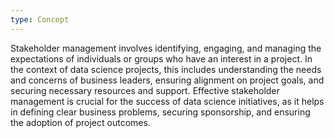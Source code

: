 ```yaml
---
type: Concept
---
```


Stakeholder management involves identifying, engaging, and managing the expectations of individuals or groups who have an interest in a project. In the context of data science projects, this includes understanding the needs and concerns of business leaders, ensuring alignment on project goals, and securing necessary resources and support. Effective stakeholder management is crucial for the success of data science initiatives, as it helps in defining clear business problems, securing sponsorship, and ensuring the adoption of project outcomes.
